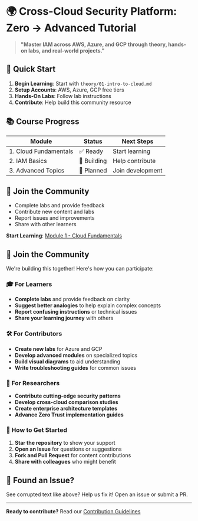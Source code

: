 # 🌍 Cross-Cloud Security Platform: Zero → Advanced Tutorial

> **"Master IAM across AWS, Azure, and GCP through theory, hands-on labs, and real-world projects."**

## 🎯 Quick Start
1. **Begin Learning**: Start with `theory/01-intro-to-cloud.md`
2. **Setup Accounts**: AWS, Azure, GCP free tiers
3. **Hands-On Labs**: Follow lab instructions
4. **Contribute**: Help build this community resource

## 📚 Course Progress
| Module | Status | Next Steps |
|--------|--------|------------|
| 1. Cloud Fundamentals | ✅ Ready | Start learning |
| 2. IAM Basics | 🚧 Building | Help contribute |
| 3. Advanced Topics | 📝 Planned | Join development |

## 🤝 Join the Community
- Complete labs and provide feedback
- Contribute new content and labs
- Report issues and improvements
- Share with other learners

**Start Learning**: [Module 1 - Cloud Fundamentals](theory/01-intro-to-cloud.md)

## 🤝 Join the Community

We're building this together! Here's how you can participate:

### 🎓 For Learners
- **Complete labs** and provide feedback on clarity
- **Suggest better analogies** to help explain complex concepts
- **Report confusing instructions** or technical issues
- **Share your learning journey** with others

### 🛠️ For Contributors
- **Create new labs** for Azure and GCP
- **Develop advanced modules** on specialized topics
- **Build visual diagrams** to aid understanding
- **Write troubleshooting guides** for common issues

### 🔬 For Researchers
- **Contribute cutting-edge security patterns**
- **Develop cross-cloud comparison studies**
- **Create enterprise architecture templates**
- **Advance Zero Trust implementation guides**

### 📝 How to Get Started
1. **Star the repository** to show your support
2. **Open an Issue** for questions or suggestions
3. **Fork and Pull Request** for content contributions
4. **Share with colleagues** who might benefit

## 🐛 Found an Issue?
See corrupted text like above? Help us fix it! Open an issue or submit a PR.

---
**Ready to contribute?** Read our [Contribution Guidelines](CONTRIBUTING.md)
